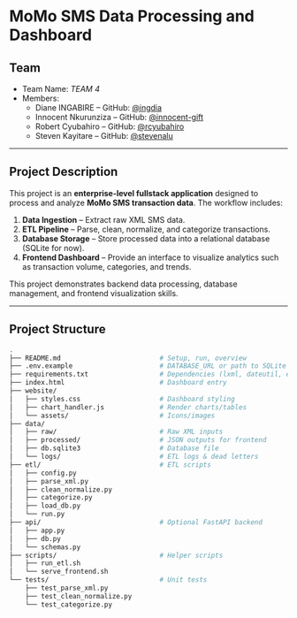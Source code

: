 # MoMo SMS Data Processing and Dashboard

##  Team
- Team Name: *TEAM 4*  
- Members:  
  - Diane INGABIRE – GitHub: [@ingdia](https://github.com/ingdia)  
  - Innocent Nkurunziza – GitHub: [@innocent-gift](https://github.com/innocent-gift)  
  - Robert Cyubahiro – GitHub: [@rcyubahiro](https://github.com/rcyubahiro)  
  - Steven Kayitare – GitHub: [@stevenalu](https://github.com/stevenalu)
---

## Project Description  
This project is an **enterprise-level fullstack application** designed to process and analyze **MoMo SMS transaction data**. The workflow includes:

1. **Data Ingestion** – Extract raw XML SMS data.  
2. **ETL Pipeline** – Parse, clean, normalize, and categorize transactions.  
3. **Database Storage** – Store processed data into a relational database (SQLite for now).  
4. **Frontend Dashboard** – Provide an interface to visualize analytics such as transaction volume, categories, and trends.  

This project demonstrates backend data processing, database management, and frontend visualization skills.

---

##  Project Structure 

```bash
.
├── README.md                         # Setup, run, overview
├── .env.example                      # DATABASE_URL or path to SQLite
├── requirements.txt                  # Dependencies (lxml, dateutil, etc.)
├── index.html                        # Dashboard entry
├── website/
│   ├── styles.css                    # Dashboard styling
│   ├── chart_handler.js              # Render charts/tables
│   └── assets/                       # Icons/images
├── data/
│   ├── raw/                          # Raw XML inputs
│   ├── processed/                    # JSON outputs for frontend
│   ├── db.sqlite3                    # Database file
│   └── logs/                         # ETL logs & dead letters
├── etl/                              # ETL scripts
│   ├── config.py
│   ├── parse_xml.py
│   ├── clean_normalize.py
│   ├── categorize.py
│   ├── load_db.py
│   └── run.py
├── api/                              # Optional FastAPI backend
│   ├── app.py
│   ├── db.py
│   └── schemas.py
├── scripts/                          # Helper scripts
│   ├── run_etl.sh
│   └── serve_frontend.sh
└── tests/                            # Unit tests
    ├── test_parse_xml.py
    ├── test_clean_normalize.py
    └── test_categorize.py

